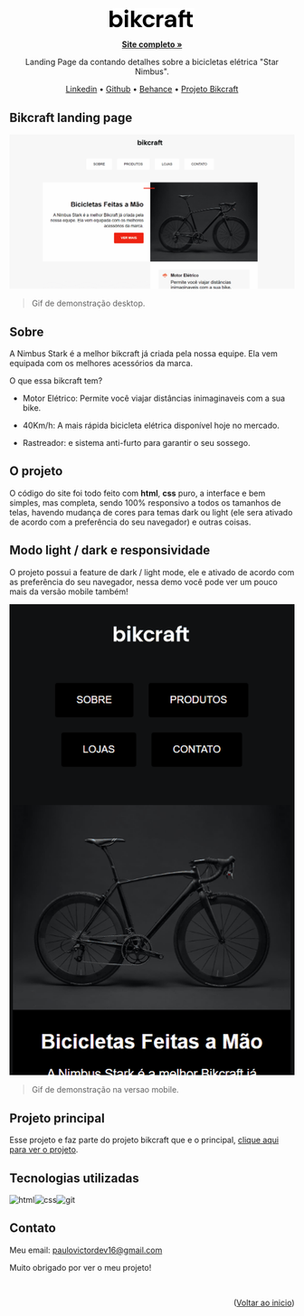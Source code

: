 <div id="top" align="center">

<div align="center">
<img src="./img/bikcraft.svg" width="150em" height="auto" alt="logo">
</div>

<br>
<a href="https://paulopbi.github.io/bikcraft-landing-page/" target="_blank">
<strong>Site completo »</strong>
</a>

Landing Page da contando detalhes sobre a bicicletas elétrica "Star Nimbus".

<a href="https://www.linkedin.com/in/paulopbi/" target="_blank">Linkedin</a> •
<a href="https://github.com/paulopbi" target="_blank">Github</a> •
<a href="https://www.behance.net/paulopbi" target="_blank">Behance</a> •
<a href="https://github.com/paulopbi/bikcraft" target="_blank">Projeto Bikcraft</a>
</div>

## Bikcraft landing page

  <img src="./img/demo-light.gif" alt="demo light do projeto">

> Gif de demonstração desktop.

## Sobre
A Nimbus Stark é a melhor bikcraft já criada pela nossa equipe. Ela vem equipada com os melhores acessórios da marca.

O que essa bikcraft tem?
- Motor Elétrico: Permite você viajar distâncias inimaginaveis com a sua bike.

- 40Km/h: A mais rápida bicicleta elétrica disponível hoje no mercado.

- Rastreador: e sistema anti-furto para garantir o seu sossego.

## O projeto
O código do site foi todo feito com **html**, **css** puro, a interface e bem simples, mas completa, sendo 100% responsivo a todos os tamanhos de telas, havendo mudança de cores para temas dark ou light (ele sera ativado de acordo com a preferência do seu navegador) e outras coisas.

## Modo light / dark e responsividade

O projeto possui a feature de dark / light mode, ele e ativado de acordo com as preferência do seu navegador, nessa demo você pode ver um pouco mais da versão mobile também!

<img src="./img/demo-dark.gif" alt="demonstracao">

> Gif de demonstração na versao mobile.

## Projeto principal

Esse projeto e faz parte do projeto bikcraft que e o principal, <a href="https://paulopbi.github.io/bikcraft/">clique aqui para ver o projeto</a>.

## Tecnologias utilizadas
<img src="https://camo.githubusercontent.com/d63d473e728e20a286d22bb2226a7bf45a2b9ac6c72c59c0e61e9730bfe4168c/68747470733a2f2f696d672e736869656c64732e696f2f62616467652f48544d4c352d4533344632363f7374796c653d666f722d7468652d6261646765266c6f676f3d68746d6c35266c6f676f436f6c6f723d7768697465" alt="html"><img src="https://camo.githubusercontent.com/3a0f693cfa032ea4404e8e02d485599bd0d192282b921026e89d271aaa3d7565/68747470733a2f2f696d672e736869656c64732e696f2f62616467652f435353332d3135373242363f7374796c653d666f722d7468652d6261646765266c6f676f3d63737333266c6f676f436f6c6f723d7768697465" alt="css"><img src="https://camo.githubusercontent.com/06c6858186510906c21d8c951168d55d976d7dfb9176ed6125c55b8a7de0baae/68747470733a2f2f696d672e736869656c64732e696f2f62616467652f4749542d4534344333303f7374796c653d666f722d7468652d6261646765266c6f676f3d676974266c6f676f436f6c6f723d7768697465" alt="git">

## Contato

Meu email: paulovictordev16@gmail.com

Muito obrigado por ver o meu projeto!

<br>
<p align="right">(<a href="#top">Voltar ao inicio</a>)</p>